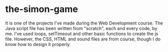 # the-simon-game
It is one of the projects I've made during the Web Development course. 
The Java script file has been written from "scratch", each and every code, by me. I've used loops, setTimeout and other basic functions to create the js file. 
However,  the CSS, HTML and sound files are from course, though I do know how to design it properly.
